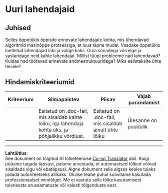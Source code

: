 <!--
CO_OP_TRANSLATOR_METADATA:
{
  "original_hash": "de6025f96841498b0577e9d1aee18d1f",
  "translation_date": "2025-10-11T11:54:50+00:00",
  "source_file": "4-Classification/2-Classifiers-1/assignment.md",
  "language_code": "et"
}
-->
# Uuri lahendajaid
## Juhised

Selles õppetükis õppisite erinevate lahendajate kohta, mis ühendavad algoritmid masinõppe protsessiga, et luua täpne mudel. Vaadake õppetükis loetletud lahendajad läbi ja valige kaks. Oma sõnadega võrrelge ja vastandage neid kahte lahendajat. Millist tüüpi probleeme nad lahendavad? Kuidas nad töötavad erinevate andmestruktuuridega? Miks eelistaksite ühte teisele? 
## Hindamiskriteeriumid

| Kriteerium | Silmapaistev                                                                                 | Piisav                                          | Vajab parandamist            |
| ---------- | -------------------------------------------------------------------------------------------- | ----------------------------------------------- | ---------------------------- |
|            | Esitatud on .doc-fail, mis sisaldab kahte lõiku, iga lahendaja kohta üks, ja põhjalikku võrdlust. | Esitatud on .doc-fail, mis sisaldab ainult ühte lõiku | Ülesanne on puudulik        |

---

**Lahtiütlus**:  
See dokument on tõlgitud AI tõlketeenuse [Co-op Translator](https://github.com/Azure/co-op-translator) abil. Kuigi püüame tagada täpsust, palume arvestada, et automaatsed tõlked võivad sisaldada vigu või ebatäpsusi. Algne dokument selle algses keeles tuleks pidada autoriteetseks allikaks. Olulise teabe puhul soovitame kasutada professionaalset inimtõlget. Me ei vastuta selle tõlke kasutamisest tulenevate arusaamatuste või valesti tõlgenduste eest.